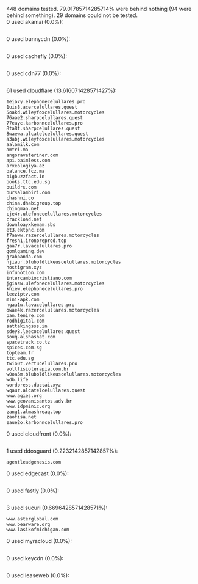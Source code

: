 448 domains tested. 79.01785714285714% were behind nothing (94 were behind something). 29 domains could not be tested.<br>
0 used akamai (0.0%):
```

```

0 used bunnycdn (0.0%):
```

```

0 used cachefly (0.0%):
```

```

0 used cdn77 (0.0%):
```

```

61 used cloudflare (13.616071428571427%):
```
1eia7y.elephonecelullares.pro
1uis8.acercelullares.quest
5oakd.wileyfoxcelullares.motorcycles
76aae2.sharpcelullares.quest
77eayc.karbonncelullares.pro
8ta8t.sharpcelullares.quest
8waewa.alcatelcelullares.quest
a3abj.wileyfoxcelullares.motorcycles
aalamilk.com
amtri.ma
angoraveteriner.com
api.baimless.com
arxeologiya.az
balance.fcz.ma
bigbuzzfact.in
books.ttc.edu.sg
buildrs.com
bursalambiri.com
chashni.co
china.dhabigroup.top
chingman.net
cje4r.ulefonecelullares.motorcycles
crackload.net
downloayxkemam.sbs
et3.ektpnc.com
f7aaww.razercelullares.motorcycles
fresh1.ironoreprod.top
gaa7r.lavacelullares.pro
gomlgaming.dev
grabpanda.com
hjiaur.bluboldlikeuscelullares.motorcycles
hostigram.xyz
infunotion.com
intercambiocristiano.com
jgiasw.ulefonecelullares.motorcycles
khiew.elephonecelullares.pro
leeziptv.com
mini-apk.com
ngaa1w.lavacelullares.pro
owae4k.razercelullares.motorcycles
pan.tenire.com
rodhigital.com
sattakingsss.in
sdey8.leecocelullares.quest
souq-alshashat.com
spacetrack.co.tz
spices.com.sg
topteam.fr
ttc.edu.sg
twio0t.vertucelullares.pro
vollfisioterapia.com.br
w0oa5m.bluboldlikeuscelullares.motorcycles
wdb.life
wordpress.ductai.xyz
wqaur.alcatelcelullares.quest
www.agies.org
www.geovanisantos.adv.br
www.idpminic.org
zang1.almashreaq.top
zaofisa.net
zaue2o.karbonncelullares.pro
```

0 used cloudfront (0.0%):
```

```

1 used ddosguard (0.2232142857142857%):
```
agentleadgenesis.com
```

0 used edgecast (0.0%):
```

```

0 used fastly (0.0%):
```

```

3 used sucuri (0.6696428571428571%):
```
www.asterglobal.com
www.bearware.org
www.lasikofmichigan.com
```

0 used myracloud (0.0%):
```

```

0 used keycdn (0.0%):
```

```

0 used leaseweb (0.0%):
```

```
